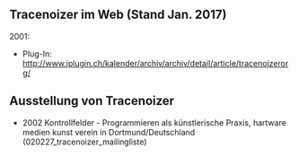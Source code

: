 
## Tracenoizer im Web (Stand Jan. 2017)

2001:

 * Plug-In: http://www.iplugin.ch/kalender/archiv/archiv/detail/article/tracenoizerorg/

## Ausstellung von Tracenoizer

 * 2002 Kontrollfelder - Programmieren als künstlerische Praxis, hartware medien kunst verein in Dortmund/Deutschland (020227_tracenoizer_mailingliste)
